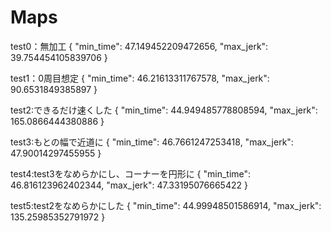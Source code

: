 # Maps

test0：無加工
{
    "min_time": 47.149452209472656,
    "max_jerk": 39.754454105839706
}

test1：0周目想定
{
    "min_time": 46.21613311767578,
    "max_jerk": 90.6531849385897
}

test2:できるだけ速くした
{
    "min_time": 44.949485778808594,
    "max_jerk": 165.0866444380886
}

test3:もとの幅で近道に
{
    "min_time": 46.7661247253418,
    "max_jerk": 47.90014297455955
}

test4:test3をなめらかにし、コーナーを円形に
{
    "min_time": 46.816123962402344,
    "max_jerk": 47.33195076665422
}

test5:test2をなめらかにした
{
    "min_time": 44.99948501586914,
    "max_jerk": 135.25985352791972
}
